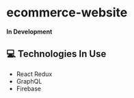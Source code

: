 
# ecommerce-website

**In Development**

## :computer: Technologies In Use
* React Redux
* GraphQL
* Firebase
